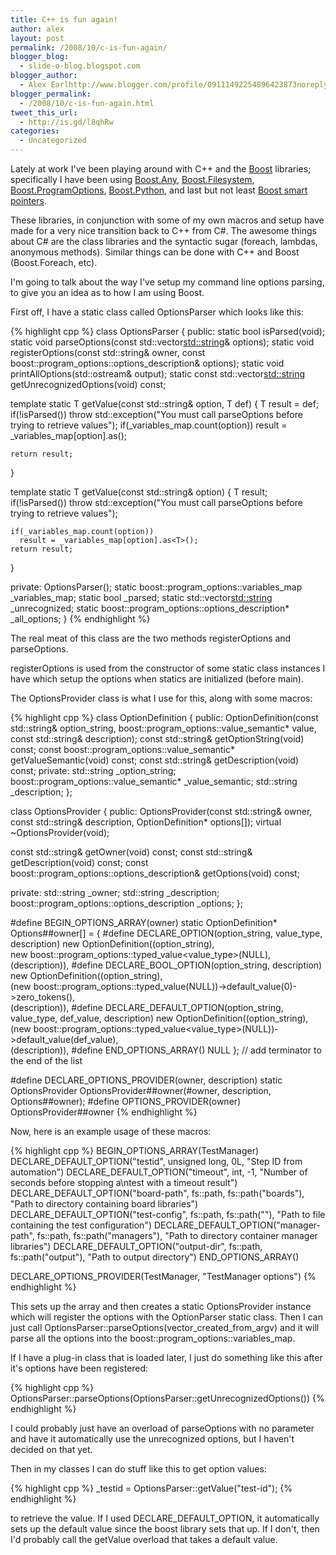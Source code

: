 ```yaml
---
title: C++ is fun again!
author: alex
layout: post
permalink: /2008/10/c-is-fun-again/
blogger_blog:
  - slide-o-blog.blogspot.com
blogger_author:
  - Alex Earlhttp://www.blogger.com/profile/09111492254896423873noreply@blogger.com
blogger_permalink:
  - /2008/10/c-is-fun-again.html
tweet_this_url:
  - http://is.gd/l8qhRw
categories:
  - Uncategorized
---
```

Lately at work I've been playing around with C++ and the [Boost][1] libraries; specifically I have been using [Boost.Any][2], [Boost.Filesystem][3], [Boost.ProgramOptions][4], [Boost.Python][5], and last but not least [Boost smart pointers][6].

These libraries, in conjunction with some of my own macros and setup have made for a very nice transition back to C++ from C#. The awesome things about C# are the class libraries and the syntactic sugar (foreach, lambdas, anonymous methods). Similar things can be done with C++ and Boost (Boost.Foreach, etc). 

I'm going to talk about the way I've setup my command line options parsing, to give you an idea as to how I am using Boost.

First off, I have a static class called OptionsParser which looks like this:

{% highlight cpp %}
class OptionsParser 
{
public:
  static bool isParsed(void);
  static void parseOptions(const std::vector<std::string>& options);
  static void registerOptions(const std::string& owner, const boost::program_options::options_description& options);
  static void printAllOptions(std::ostream& output);
  static const std::vector<std::string> getUnrecognizedOptions(void) const;

  template<class T>
  static T getValue(const std::string& option, T def)
  {
    T result = def;
    if(!isParsed())
      throw std::exception("You must call parseOptions before trying to retrieve values");
    if(_variables_map.count(option))
      result = _variables_map[option].as<T>();

    return result;
  }

  template<class T>
  static T getValue(const std::string& option)
  {
    T result;
    if(!isParsed())
      throw std::exception("You must call parseOptions before trying to retrieve values");

    if(_variables_map.count(option))
      result = _variables_map[option].as<T>();
    return result;
  }

private:
  OptionsParser();
  static boost::program_options::variables_map _variables_map;
  static bool _parsed;
  static std::vector<std::string> _unrecognized;
  static boost::program_options::options_description* _all_options;
}
{% endhighlight %}

The real meat of this class are the two methods registerOptions and parseOptions.

registerOptions is used from the constructor of some static class instances I have which setup the options when statics are initialized (before main).

The OptionsProvider class is what I use for this, along with some macros:

{% highlight cpp %}
class OptionDefinition
{
public:
  OptionDefinition(const std::string& option_string, boost::program_options::value_semantic* value, const std::string& description);
  const std::string& getOptionString(void) const;
  const boost::program_options::value_semantic* getValueSemantic(void) const;
  const std::string& getDescription(void) const;
private:
  std::string _option_string;
  boost::program_options::value_semantic* _value_semantic;
  std::string _description;
};

class OptionsProvider
{
public:
  OptionsProvider(const std::string& owner, const std::string& description, OptionDefinition* options[]);
  virtual ~OptionsProvider(void);

  const std::string& getOwner(void) const;
  const std::string& getDescription(void) const;
  const boost::program_options::options_description& getOptions(void) const;

private:
  std::string _owner;
  std::string _description;
  boost::program_options::options_description _options;
};

#define BEGIN_OPTIONS_ARRAY(owner) static OptionDefinition* Options##owner[] = {
#define DECLARE_OPTION(option_string, value_type, description) new OptionDefinition((option_string), \
  new boost::program_options::typed_value<value_type>(NULL), \
  (description)),
#define DECLARE_BOOL_OPTION(option_string, description)   new OptionDefinition((option_string), \
  (new boost::program_options::typed_value<bool>(NULL))->default_value(0)->zero_tokens(), \
  (description)),
#define DECLARE_DEFAULT_OPTION(option_string, value_type, def_value, description) new OptionDefinition((option_string), \
  (new boost::program_options::typed_value<value_type>(NULL))->default_value(def_value), \
  (description)),
#define END_OPTIONS_ARRAY()  NULL };   // add terminator to the end of the list

#define DECLARE_OPTIONS_PROVIDER(owner, description) static OptionsProvider OptionsProvider##owner(#owner, description, Options##owner);
#define OPTIONS_PROVIDER(owner) OptionsProvider##owner
{% endhighlight %}

Now, here is an example usage of these macros:

{% highlight cpp %}
BEGIN_OPTIONS_ARRAY(TestManager)
  DECLARE_DEFAULT_OPTION("testid", unsigned long, 0L, "Step ID from automation")
  DECLARE_DEFAULT_OPTION("timeout", int, -1, "Number of seconds before stopping a\ntest with a timeout result")
  DECLARE_DEFAULT_OPTION("board-path", fs::path, fs::path("boards"), "Path to directory containing board libraries")
  DECLARE_DEFAULT_OPTION("test-config", fs::path, fs::path(""), "Path to file containing the test configuration")
  DECLARE_DEFAULT_OPTION("manager-path", fs::path, fs::path("managers"), "Path to directory container manager libraries")
  DECLARE_DEFAULT_OPTION("output-dir", fs::path, fs::path("output"), "Path to output directory")
END_OPTIONS_ARRAY()

DECLARE_OPTIONS_PROVIDER(TestManager, "TestManager options")
{% endhighlight %}

This sets up the array and then creates a static OptionsProvider instance which will register the options with the OptionParser static class. Then I can just call OptionsParser::parseOptions(vector\_created\_from\_argv) and it will parse all the options into the boost::program\_options::variables_map.

If I have a plug-in class that is loaded later, I just do something like this after it's options have been registered:

{% highlight cpp %}
OptionsParser::parseOptions(OptionsParser::getUnrecognizedOptions())
{% endhighlight %}

I could probably just have an overload of parseOptions with no parameter and have it automatically use the unrecognized options, but I haven't decided on that yet. 

Then in my classes I can do stuff like this to get option values:

{% highlight cpp %}
_testid = OptionsParser::getValue<int>("test-id");
{% endhighlight %}

to retrieve the value. If I used DECLARE\_DEFAULT\_OPTION, it automatically sets up the default value since the boost library sets that up. If I don't, then I'd probably call the getValue overload that takes a default value.

 [1]: http://www.boost.org/
 [2]: http://www.boost.org/doc/libs/1_36_0/doc/html/any.html
 [3]: http://www.boost.org/doc/libs/1_36_0/libs/filesystem/doc/index.htm
 [4]: http://www.boost.org/doc/libs/1_36_0/doc/html/program_options.html
 [5]: http://www.boost.org/doc/libs/1_36_0/libs/python/doc/index.html
 [6]: http://www.boost.org/doc`/libs/1_36_0/libs/smart_ptr/smart_ptr.htm
